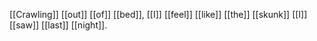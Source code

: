 [[Crawling]] [[out]] [[of]] [[bed]], [[I]] [[feel]] [[like]] [[the]] [[skunk]] [[I]] [[saw]] [[last]] [[night]]. 